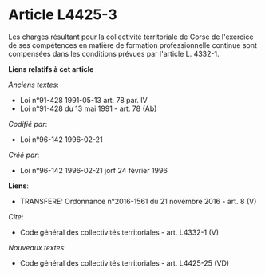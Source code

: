 # Article L4425-3

Les charges résultant pour la collectivité territoriale de Corse de l'exercice de ses compétences en matière de formation
professionnelle continue sont compensées dans les conditions prévues par l'article L. 4332-1.

**Liens relatifs à cet article**

_Anciens textes_:

  - Loi n°91-428 1991-05-13 art. 78 par. IV
  - Loi n°91-428 du 13 mai 1991 - art. 78 (Ab)

_Codifié par_:

  - Loi n°96-142 1996-02-21

_Créé par_:

  - Loi n°96-142 1996-02-21 jorf 24 février 1996

**Liens**:

  - TRANSFERE: Ordonnance n°2016-1561 du 21 novembre 2016 - art. 8 (V)

_Cite_:

  - Code général des collectivités territoriales - art. L4332-1 (V)

_Nouveaux textes_:

  - Code général des collectivités territoriales - art. L4425-25 (VD)
